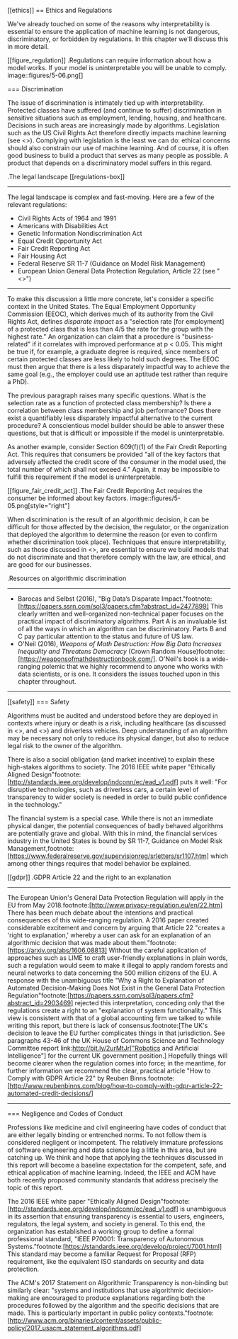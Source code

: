 [[ethics]]
== Ethics and Regulations

We've already touched on some of the reasons why interpretability is essential
to ensure the application of machine learning is not dangerous, discriminatory,
or forbidden by regulations. In this chapter we'll discuss this in more detail.

[[figure_regulation]]
.Regulations can require information about how a model works. If your model is uninterpretable you will be unable to comply.
image::figures/5-06.png[]

=== Discrimination

The issue of discrimination is intimately tied up with interpretability.
Protected classes have suffered (and continue to suffer) discrimination in
sensitive situations such as employment, lending, housing, and healthcare.
Decisions in such areas are increasingly made by algorithms. Legislation such
as the US Civil Rights Act therefore directly impacts machine learning (see
<<regulations-box>>). Complying with legislation is the least we can do:
ethical concerns should also constrain our use of machine learning. And of
course, it is often good business to build a product that serves as many people
as possible. A product that depends on a discriminatory model suffers in this
regard.

.The legal landscape
[[regulations-box]]
****
The legal landscape is complex and fast-moving. Here are a few of the relevant
regulations:

 - Civil Rights Acts of 1964 and 1991
 - Americans with Disabilities Act
 - Genetic Information Nondiscrimination Act
 - Equal Credit Opportunity Act
 - Fair Credit Reporting Act
 - Fair Housing Act
 - Federal Reserve SR 11-7 (Guidance on Model Risk Management)
 - European Union General Data Protection Regulation, Article 22 (see
   "<<gdpr>>")
****

To make this discussion a little more concrete, let's consider a specific
context in the United States. The Equal Employment Opportunity Commission
(EEOC), which derives much of its authority from the Civil Rights Act, defines
_disparate impact_ as a "selection rate [for employment] of a protected class
that is less than 4/5 the rate for the group with the highest rate." An
organization can claim that a procedure is "business-related" if it correlates
with improved performance at p < 0.05. This might be true if, for example, a
graduate degree is required, since members of certain protected classes are
less likely to hold such degrees. The EEOC must then argue that there is a less
disparately impactful way to achieve the same goal (e.g., the employer could
use an aptitude test rather than require a PhD).

The previous paragraph raises many specific questions. What
is the selection rate as a function of protected class membership? Is there a
correlation between class membership and job performance? Does there exist a
quantifiably less disparately impactful alternative to the current procedure? A
conscientious model builder should be able to answer these questions, but that
is difficult or impossible if the model is uninterpretable.

As another example, consider Section 609(f)(1) of the Fair Credit Reporting
Act. This requires that consumers be provided "all of the key factors that adversely
affected the credit score of the consumer in the model used, the total number
of which shall not exceed 4." Again, it may be impossible to fulfill this
requirement if the model is uninterpretable.

[[figure_fair_credit_act]]
.The Fair Credit Reporting Act requires the consumer be informed about key factors.
image::figures/5-05.png[style="right"]

When discrimination is the result of an algorithmic decision, it can be
difficult for those affected by the decision, the regulator, or the
organization that deployed the algorithm to determine the reason (or even to
confirm whether discrimination took place). Techniques that ensure
interpretability, such as those discussed in <<how>>, are essential to ensure
we build models that do not discriminate and that therefore comply with the
law, are ethical, and are good for our businesses.

.Resources on algorithmic discrimination
****
 - Barocas and Selbst (2016), "Big Data’s Disparate
   Impact."footnote:[https://papers.ssrn.com/sol3/papers.cfm?abstract_id=2477899] This
   clearly written and well-organized non-technical paper focuses on the
   practical impact of discriminatory algorithms. Part A is an invaluable list
   of all the ways in which an algorithm can be discriminatory. Parts B and C
   pay particular attention to the status and future of US law.
 - O'Neil (2016), _Weapons of Math Destruction: How Big Data Increases Inequality and
   Threatens Democracy_ (Crown Random
   House)footnote:[https://weaponsofmathdestructionbook.com/]. O'Neil's book is
   a wide-ranging polemic that we highly recommend to anyone who works with
   data scientists, or is one. It considers the issues touched upon in this
   chapter throughout.
****

[[safety]]
=== Safety

Algorithms must be audited and understood before they are deployed in contexts
where injury or death is a risk, including healthcare (as discussed in
<<trust>>, and <<healthcare>>) and driverless vehicles. Deep understanding of
an algorithm may be necessary not only to reduce its physical danger, but also
to reduce legal risk to the owner of the algorithm.

There is also a social obligation (and market incentive) to explain these
high-stakes algorithms to society. The 2016 IEEE white paper "Ethically Aligned
Design"footnote:[http://standards.ieee.org/develop/indconn/ec/ead_v1.pdf] puts
it well: "For disruptive technologies, such as driverless cars, a certain level
of transparency to wider society is needed in order to build public confidence
in the technology."

The financial system is a special case. While there is not an immediate
physical danger, the potential consequences of badly behaved algorithms are
potentially grave and global. With this in mind, the financial services
industry in the United States is bound by SR 11-7, Guidance on Model Risk
Management,footnote:[https://www.federalreserve.gov/supervisionreg/srletters/sr1107.htm]
which among other things requires that model behavior be explained.

[[gdpr]]
.GDPR Article 22 and the right to an explanation
****
The European Union's General Data Protection Regulation will apply in the EU
from May 2018.footnote:[http://www.privacy-regulation.eu/en/22.htm]
There has been much debate about the intentions and practical
consequences of this wide-ranging regulation. A 2016 paper created
considerable excitement and concern by arguing that Article 22 "creates a
'right to explanation,' whereby a user can ask for an explanation of an
algorithmic decision that was made about them."footnote:[https://arxiv.org/abs/1606.08813]
Without the careful application of
approaches such as LIME to craft user-friendly explanations in plain words,
such a regulation would seem to make it illegal to apply random forests and
neural networks to data concerning the 500 million citizens of the EU. A
response with the unambiguous title "Why a Right to Explanation of
Automated Decision-Making Does Not Exist in the General Data Protection
Regulation"footnote:[https://papers.ssrn.com/sol3/papers.cfm?abstract_id=2903469]
rejected this interpretation, conceding only that the regulations
create a right to an "explanation of system functionality." This view is
consistent with that of a global accounting firm we talked to while writing
this report, but there is lack of consensus.footnote:[The UK's decision to leave
the EU further complicates things in that jurisdiction. See paragraphs 43-46 of
the UK House of Commons Science and Technology Committee report link:http://bit.ly/2urMtJr["Robotics
and Artificial Intelligence"] for the current UK government position.]
Hopefully things will become clearer when the regulation comes into force;
in the meantime, for further information we recommend the clear, practical
article "How to Comply with GDPR Article 22" by Reuben
Binns.footnote:[http://www.reubenbinns.com/blog/how-to-comply-with-gdpr-article-22-automated-credit-decisions/]
****

=== Negligence and Codes of Conduct

Professions like medicine and civil engineering have codes of conduct that are
either legally binding or entrenched norms. To not follow them is considered
negligent or incompetent. The relatively immature professions of software
engineering and data science lag a little in this area, but are catching up. We
think and hope that applying the techniques discussed in this report will
become a baseline expectation for the competent, safe, and ethical application
of machine learning. Indeed, the IEEE and ACM have both recently proposed community standards
that address precisely the topic of this report.

The 2016 IEEE white paper "Ethically Aligned
Design"footnote:[http://standards.ieee.org/develop/indconn/ec/ead_v1.pdf] is
unambiguous in its assertion that ensuring transparency is essential to users,
engineers, regulators, the legal system, and society in general. To this end,
the organization has established a working group to define a formal
professional standard, "IEEE P70001: Transparency of Autonomous
Systems."footnote:[https://standards.ieee.org/develop/project/7001.html] This
standard may become a familiar Request for Proposal (RFP) requirement, like the
equivalent ISO standards on security and data protection.

The ACM's 2017 Statement on Algorithmic Transparency is non-binding but
similarly clear: "systems and institutions that use algorithmic decision-making
are encouraged to produce explanations regarding both the procedures followed
by the algorithm and the specific decisions that are made. This is particularly
important in public policy
contexts."footnote:[http://www.acm.org/binaries/content/assets/public-policy/2017_usacm_statement_algorithms.pdf]
